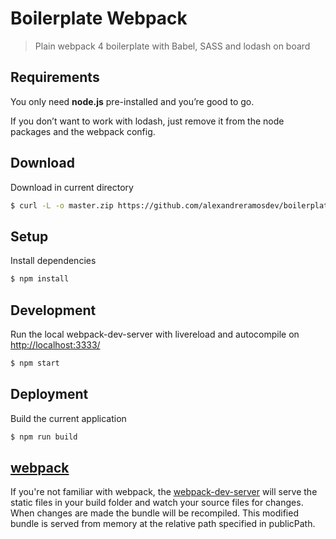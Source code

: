 # Boilerplate Webpack

> Plain webpack 4 boilerplate with Babel, SASS and lodash on board

## Requirements

You only need <b>node.js</b> pre-installed and you’re good to go.

If you don’t want to work with lodash, just remove it from the node packages and the webpack config.

## Download

Download in current directory

```sh
$ curl -L -o master.zip https://github.com/alexandreramosdev/boilerplate-webpack/archive/master.zip && unzip master.zip && rm master.zip && mv ./webpack-boilerplate-master/{.,}* ./ && rm -r ./webpack-boilerplate-master
```

## Setup

Install dependencies

```sh
$ npm install
```

## Development

Run the local webpack-dev-server with livereload and autocompile on [http://localhost:3333/](http://localhost:3333/)

```sh
$ npm start
```

## Deployment

Build the current application

```sh
$ npm run build
```

## [webpack](https://webpack.js.org/)

If you're not familiar with webpack, the [webpack-dev-server](https://webpack.js.org/configuration/dev-server/) will serve the static files in your build folder and watch your source files for changes.
When changes are made the bundle will be recompiled. This modified bundle is served from memory at the relative path specified in publicPath.
